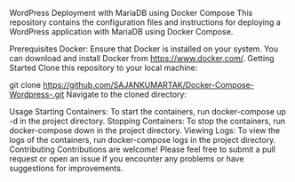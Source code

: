 WordPress Deployment with MariaDB using Docker Compose
This repository contains the configuration files and instructions for deploying a WordPress application with MariaDB using Docker Compose.

Prerequisites
Docker: Ensure that Docker is installed on your system. You can download and install Docker from https://www.docker.com/.
Getting Started
Clone this repository to your local machine:

git clone https://github.com/SAJANKUMARTAK/Docker-Compose-Wordpress-.git
Navigate to the cloned directory:

Usage
Starting Containers: To start the containers, run docker-compose up -d in the project directory.
Stopping Containers: To stop the containers, run docker-compose down in the project directory.
Viewing Logs: To view the logs of the containers, run docker-compose logs in the project directory.
Contributing
Contributions are welcome! Please feel free to submit a pull request or open an issue if you encounter any problems or have suggestions for improvements.

